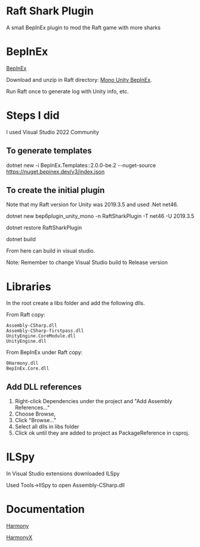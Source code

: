 # Raft Shark Plugin

A small BepInEx plugin to mod the Raft game with more sharks

# BepInEx

[BepInEx](https://docs.bepinex.dev)

Download and unzip in Raft directory: [Mono Unity BepInEx](https://docs.bepinex.dev/master/articles/user_guide/installation/unity_mono.html).

Run Raft once to generate log with Unity info, etc.

# Steps I did

I used Visual Studio 2022 Community

## To generate templates

dotnet new -i BepInEx.Templates::2.0.0-be.2 --nuget-source https://nuget.bepinex.dev/v3/index.json

## To create the initial plugin

Note that my Raft version for Unity was 2019.3.5 and used .Net net46.

dotnet new bep6plugin_unity_mono -n RaftSharkPlugin -T net46 -U 2019.3.5

dotnet restore RaftSharkPlugin

dotnet build

From here can build in visual studio.

Note: Remember to change Visual Studio build to Release version

# Libraries

In the root create a libs folder and add the following dlls.

From Raft copy:

```
Assembly-CSharp.dll
Assembly-CSharp-firstpass.dll
UnityEngine.CoreModule.dll
UnityEngine.dll
```

From BepInEx under Raft copy:

```
0Harmony.dll
BepInEx.Core.dll
```

## Add DLL references 

1. Right-click Dependencies under the project and "Add Assembly References..."
2. Choose Browse, 
3. Click "Browse..."
4. Select all dlls in libs folder
5. Click ok until they are added to project as PackageReference in csproj.

# ILSpy

In Visual Studio extensions downloaded ILSpy

Used Tools->IlSpy to open Assembly-CSharp.dll

# Documentation

[Harmony](https://harmony.pardeike.net/articles/intro.html)

[HarmonyX](https://github.com/BepInEx/HarmonyX)
